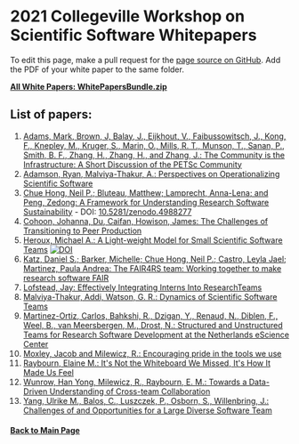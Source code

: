 # 2021 Collegeville Workshop on Scientific Software Whitepapers

To edit this page, make a pull request for the [page source on GitHub](https://github.com/Collegeville/CW21/blob/master/WorkshopResources/WhitePapers/WhitePaperList.md).  Add the PDF of your white paper to the same folder.

[**All White Papers: WhitePapersBundle.zip**](../WhitePapersBundle.zip)

## List of papers:

1. [Adams, Mark, Brown, J, Balay, J., Eijkhout, V., Faibussowitsch, J., Kong, F., Knepley, M., Kruger, S., Marin, O., Mills, R. T., Munson, T., Sanan, P., Smith, B. F., Zhang, H., Zhang, H., and Zhang, J.: The Community is the Infrastructure: A Short Discussion of the PETSc Community](community-is-the-infrastructure-petsc.pdf)
1. [Adamson, Ryan, Malviya-Thakur, A.: Perspectives on Operationalizing Scientific Software](perspectives-on-operationalizing-scientific-software.pdf)
1. [Chue Hong, Neil P.; Bluteau, Matthew; Lamprecht, Anna-Lena; and Peng, Zedong: A Framework for Understanding Research Software Sustainability](framework-for-understanding-research-software-sustainability.pdf) - DOI: [10.5281/zenodo.4988277](https://doi.org/10.5281/zenodo.4988277)
1. [Cohoon, Johanna, Du, Caifan, Howison, James: The Challenges of Transitioning to Peer Production](challenges-of-transitioning-to-peer-production.pdf)
1. [Heroux, Michael A.: A Light-weight Model for Small Scientific Software Teams](model-for-small-scientific-software-teams.pdf) [![DOI](https://zenodo.org/badge/DOI/10.5281/zenodo.5034737.svg)](https://doi.org/10.5281/zenodo.5034737)
1. [Katz, Daniel S.; Barker,  Michelle; Chue Hong, Neil P.; Castro, Leyla Jael; Martinez, Paula Andrea: The FAIR4RS team: Working together to make research software FAIR](fair4rs-team.pdf)
1. [Lofstead, Jay: Effectively Integrating Interns Into ResearchTeams](integrating-interns-into-research-teams.pdf)
1. [Malviya-Thakur, Addi, Watson, G. R.: Dynamics of Scientific Software Teams](dynamics-of-scientific-software-teams.pdf)
1. [Martinez-Ortiz, Carlos, Bahkshi, R., Dzigan, Y., Renaud, N., Diblen, F., Weel, B., van Meersbergen, M., Drost, N.: Structured and Unstructured Teams for Research Software Development at the Netherlands eScience Center](structured-unstructured-teams.pdf)
1. [Moxley, Jacob and Milewicz, R.: Encouraging pride in the tools we use](encouraging-pride-in-the-tools-we-use.pdf)
1. [Raybourn, Elaine M.: It's Not the Whiteboard We Missed, It's How It Made Us Feel](its-not-the-whiteboard-we-missed.pdf)
1. [Wunrow, Han Yong, Milewicz, R., Raybourn, E. M.: Towards a Data-Driven Understanding of Cross-team Collaboration](data-driven-cross-team-collaboration.pdf)
1. [Yang, Ulrike M., Balos, C., Luszczek, P., Osborn, S., Willenbring, J.: Challenges of and Opportunities for a Large Diverse Software Team](challenges-of-and-opportunities-for-a-large-diverse-software-team.pdf)

#### [Back to Main Page](../../index.md)

